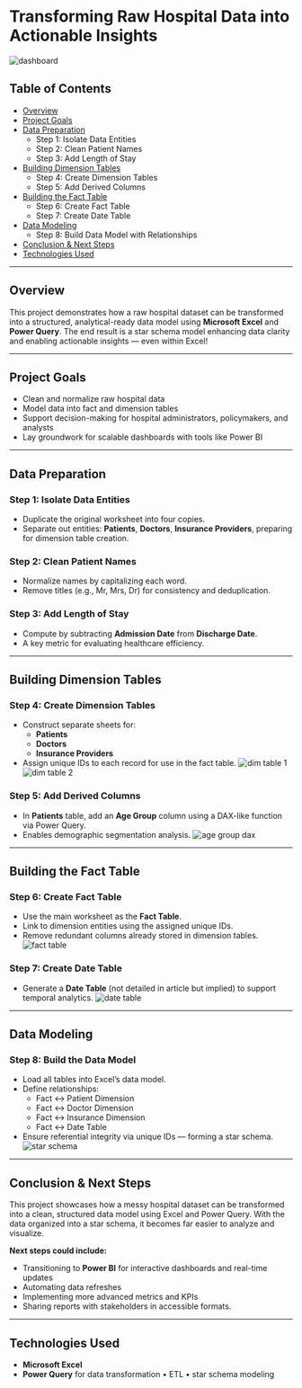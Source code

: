 # Transforming Raw Hospital Data into Actionable Insights  

![dashboard](https://github.com/AbdurRoqeeb/Transforming-Raw-Hospital-Data-into-Actionable-Insights-with-Microsoft-Excel-Power-Query/blob/main/dashboard.png?raw=true)

## Table of Contents
- [Overview](#overview)  
- [Project Goals](#project-goals)  
- [Data Preparation](#data-preparation)  
  - Step 1: Isolate Data Entities  
  - Step 2: Clean Patient Names  
  - Step 3: Add Length of Stay  
- [Building Dimension Tables](#building-dimension-tables)  
  - Step 4: Create Dimension Tables  
  - Step 5: Add Derived Columns  
- [Building the Fact Table](#building-the-fact-table)  
  - Step 6: Create Fact Table  
  - Step 7: Create Date Table  
- [Data Modeling](#data-modeling)  
  - Step 8: Build Data Model with Relationships  
- [Conclusion & Next Steps](#conclusion--next-steps)  
- [Technologies Used](#technologies-used)  


---

## Overview
This project demonstrates how a raw hospital dataset can be transformed into a structured, analytical-ready data model using **Microsoft Excel** and **Power Query**. The end result is a star schema model enhancing data clarity and enabling actionable insights — even within Excel!

---

## Project Goals
- Clean and normalize raw hospital data  
- Model data into fact and dimension tables  
- Support decision-making for hospital administrators, policymakers, and analysts  
- Lay groundwork for scalable dashboards with tools like Power BI

---

## Data Preparation

### Step 1: Isolate Data Entities  
- Duplicate the original worksheet into four copies.  
- Separate out entities: **Patients**, **Doctors**, **Insurance Providers**, preparing for dimension table creation.

### Step 2: Clean Patient Names  
- Normalize names by capitalizing each word.  
- Remove titles (e.g., Mr, Mrs, Dr) for consistency and deduplication.

### Step 3: Add **Length of Stay**  
- Compute by subtracting **Admission Date** from **Discharge Date**.  
- A key metric for evaluating healthcare efficiency.

---

## Building Dimension Tables

### Step 4: Create Dimension Tables  
- Construct separate sheets for:
  - **Patients**  
  - **Doctors**  
  - **Insurance Providers**  
- Assign unique IDs to each record for use in the fact table.
![dim table 1](https://github.com/AbdurRoqeeb/Transforming-Raw-Hospital-Data-into-Actionable-Insights-with-Microsoft-Excel-Power-Query/blob/main/assets/Screenshot%202025-08-20%20021247.png?raw=true)
![dim table 2](https://github.com/AbdurRoqeeb/Transforming-Raw-Hospital-Data-into-Actionable-Insights-with-Microsoft-Excel-Power-Query/blob/main/assets/Screenshot%202025-08-20%20021304.png?raw=true)


### Step 5: Add Derived Columns  
- In **Patients** table, add an **Age Group** column using a DAX-like function via Power Query.  
- Enables demographic segmentation analysis.
![age group dax](https://github.com/AbdurRoqeeb/Transforming-Raw-Hospital-Data-into-Actionable-Insights-with-Microsoft-Excel-Power-Query/blob/main/assets/age_group_dax.png?raw=true)
  

---

## Building the Fact Table

### Step 6: Create Fact Table  
- Use the main worksheet as the **Fact Table**.  
- Link to dimension entities using the assigned unique IDs.  
- Remove redundant columns already stored in dimension tables.
![fact table](https://github.com/AbdurRoqeeb/Transforming-Raw-Hospital-Data-into-Actionable-Insights-with-Microsoft-Excel-Power-Query/blob/main/assets/Screenshot%202025-08-20%20021417.png?raw=true)

### Step 7: Create Date Table  
- Generate a **Date Table** (not detailed in article but implied) to support temporal analytics.
![date table](https://github.com/AbdurRoqeeb/Transforming-Raw-Hospital-Data-into-Actionable-Insights-with-Microsoft-Excel-Power-Query/blob/main/assets/Screenshot%202025-08-20%20021355.png?raw=true)

---

## Data Modeling

### Step 8: Build the Data Model  
- Load all tables into Excel’s data model.  
- Define relationships:
  - Fact ↔ Patient Dimension  
  - Fact ↔ Doctor Dimension  
  - Fact ↔ Insurance Dimension  
  - Fact ↔ Date Table  
- Ensure referential integrity via unique IDs — forming a star schema.
![star schema](https://github.com/AbdurRoqeeb/Transforming-Raw-Hospital-Data-into-Actionable-Insights-with-Microsoft-Excel-Power-Query/blob/main/assets/Screenshot%202025-08-20%20020945.png?raw=true)

---

## Conclusion & Next Steps
This project showcases how a messy hospital dataset can be transformed into a clean, structured data model using Excel and Power Query. With the data organized into a star schema, it becomes far easier to analyze and visualize.

**Next steps could include:**
- Transitioning to **Power BI** for interactive dashboards and real-time updates  
- Automating data refreshes  
- Implementing more advanced metrics and KPIs  
- Sharing reports with stakeholders in accessible formats.

---

## Technologies Used
- **Microsoft Excel**  
- **Power Query** for data transformation • ETL • star schema modeling

